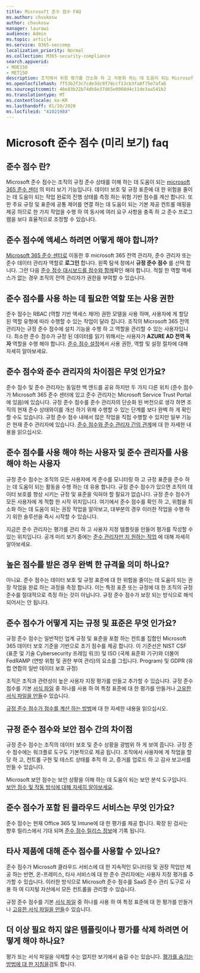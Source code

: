 ```yaml
---
title: Microsoft 준수 점수 FAQ
ms.author: chvukosw
author: chvukosw
manager: laurawi
audience: Admin
ms.topic: article
ms.service: O365-seccomp
localization_priority: Normal
ms.collection: M365-security-compliance
search.appverid:
- MOE150
- MET150
description: 조직에서 위험 평가를 간소화 하 고 자동화 하는 데 도움이 되는 Microsoft 준수 점수에 대 한 질문과 대답을 확인할 수 있습니다.
ms.openlocfilehash: ff53b2f3c7cde3dc9f78ccf13cb3fa8f75e7afa6
ms.sourcegitcommit: 40e83b22b74db8e37d65e0988d4c11de3aa541b2
ms.translationtype: MT
ms.contentlocale: ko-KR
ms.lasthandoff: 01/10/2020
ms.locfileid: "41021984"
---
```

# <a name="microsoft-compliance-score-preview-frequently-asked-questions"></a>Microsoft 준수 점수 (미리 보기) faq

## <a name="what-is-compliance-score"></a>준수 점수 란?

Microsoft 준수 점수는 조직의 규정 준수 상태를 이해 하는 데 도움이 되는 [microsoft 365 준수 센터](microsoft-365-compliance-center.md) 의 미리 보기 기능입니다. 데이터 보호 및 규정 표준에 대 한 위험을 줄이는 데 도움이 되는 작업 완료의 진행 상태를 측정 하는 위험 기반 점수를 계산 합니다. 또한 주요 규정 및 표준에 공통 제어를 연결 하는 데 도움이 되는 기본 제공 컨트롤 매핑을 제공 하므로 한 가지 작업을 수행 하 여 동시에 여러 요구 사항을 충족 하 고 준수 프로그램을 보다 효율적으로 조정할 수 있습니다.

## <a name="how-do-i-access-compliance-score"></a>준수 점수에 액세스 하려면 어떻게 해야 합니까?

[Microsoft 365 준수 센터로](https://compliance.microsoft.com/) 이동한 후 microsoft 365 전역 관리자, 준수 관리자 또는 준수 데이터 관리자 역할로 **로그인** 합니다. 왼쪽 탐색 창에서 **규정 준수 점수** 를 선택 합니다. 그런 다음 [준수 점수 대시보드를 점수와 함께](compliance-score-setup.md#understand-the-compliance-score-dashboard)확인 해야 합니다. 적절 한 역할 액세스가 없는 경우 조직의 전역 관리자가 권한을 부여할 수 있습니다.

## <a name="what-roles-or-permissions-are-needed-to-use-compliance-score"></a>준수 점수를 사용 하는 데 필요한 역할 또는 사용 권한

준수 점수는 RBAC (역할 기반 액세스 제어) 권한 모델을 사용 하며, 사용자에 게 할당 된 역할 유형에 따라 수행할 수 있는 작업이 달라 집니다. 조직의 Microsoft 365 전역 관리자는 규정 준수 점수에 설치 기능을 수행 하 고 역할을 관리할 수 있는 사용자입니다. 최소한 준수 점수가 규정 된 데이터를 읽기 위해서는 사용자가 **AZURE AD 전역 독자** 역할을 수행 해야 합니다. [준수 점수 설정](compliance-score-setup.md)에서 사용 권한, 역할 및 설정 절차에 대해 자세히 알아보세요.

## <a name="what-is-the-difference-between-compliance-score-and-compliance-manager"></a>준수 점수와 준수 관리자의 차이점은 무엇 인가요?

준수 점수 및 준수 관리자는 동일한 백 엔드를 공유 하지만 두 가지 다른 위치 (준수 점수가 Microsoft 365 준수 센터에 있고 준수 관리자는 Microsoft Service Trust Portal에 있음)에 있습니다. 규정 준수 점수를 준수 관리자의 단순화 된 버전으로 생각 하면 조직의 현재 준수 상태와이를 개선 하기 위해 수행할 수 있는 단계를 보다 완벽 하 게 확인할 수도 있습니다. 규정 준수 점수 내에서 많은 작업을 직접 수행할 수 있지만 일부 기능은 현재 준수 관리자에 있습니다. [준수 점수와 준수 관리자 간의 관계](compliance-score.md#relationship-to-compliance-manager)에 대 한 자세한 내용을 읽으십시오.

## <a name="who-should-use-compliance-score-and-who-should-use-compliance-manager"></a>준수 점수를 사용 해야 하는 사용자 및 준수 관리자를 사용 해야 하는 사용자

규정 준수 점수는 조직의 모든 사용자에 게 준수를 모니터링 하 고 규정 표준을 준수 하는 데 도움이 되는 활동을 수행 하는 데 유용 합니다. 규정 준수 점수가 있으면 조직의 데이터 보호를 향상 시키는 규정 및 표준을 익혀야 할 필요가 없습니다. 규정 준수 점수가 모든 사용자에 게 적합 한 시작 위치입니다. 여기에서 준수 점수를 확인 하 고, 위험을 최소화 하는 데 도움이 되는 권장 작업을 알아보고, 대부분의 경우 이러한 작업을 수행 하기 위한 솔루션을 즉시 시작할 수 있습니다.

지금은 준수 관리자는 평가를 관리 하 고 사용자 지정 템플릿을 만들어 평가를 작성할 수 있는 위치입니다. 공개 미리 보기 중에는 [준수 관리자만 지 원하는 작업](compliance-score-release-notes.md#compliance-score-relationship-to-compliance-manager) 에 대해 자세히 알아보세요.

## <a name="if-i-have-a-high-score-does-it-mean-im-fully-compliant"></a>높은 점수를 받은 경우 완벽 한 규격을 의미 하나요?

아니요. 준수 점수는 데이터 보호 및 규정 표준에 대 한 위험을 줄이는 데 도움이 되는 권장 작업을 완료 하는 과정을 측정 합니다. 이는 특정 표준 또는 규정에 대 한 조직의 규정 준수를 절대적으로 측정 하는 것이 아닙니다. 규정 준수 점수가 보장 되는 방식으로 해석 되어서는 안 됩니다.

## <a name="what-regulations-and-standards-does-compliance-score-monitor"></a>준수 점수가 어떻게 지는 규정 및 표준은 무엇 인가요?

규정 준수 점수는 일반적인 업계 규정 및 표준을 포함 하는 컨트롤 집합인 Microsoft 365 데이터 보호 기준을 기반으로 초기 점수를 제공 합니다. 이 기준선은 NIST CSF (표준 및 기술 Cybersecurity 프레임 워크) 및 ISO (국제 표준화 기구)와 더불어 FedRAMP (연방 위험 및 권한 부여 관리)의 요소를 그립니다. Program) 및 GDPR (유럽 연합의 일반 데이터 보호 규정)

조직은 조직과 관련성이 높은 사용자 지정 평가를 만들고 추가할 수 있습니다. 규정 준수 점수를 기본 [서식 파일](compliance-score.md#templates) 중 하나를 사용 하 여 특정 표준에 대 한 평가를 만들거나 [고유한 서식 파일을 만들](working-with-compliance-manager.md#create-a-template-1)수 있습니다.

[규정 준수 점수가 점수를 계산 하는 방법](compliance-score-methodology.md)에 대 한 자세한 내용을 읽으십시오.

## <a name="what-is-the-difference-between-compliance-score-and-secure-score"></a>규정 준수 점수와 보안 점수 간의 차이점

규정 준수 점수는 조직의 데이터 보호 및 준수 상황을 광범위 하 게 보여 줍니다. 규정 준수 점수에는 워크플로 도구도 기본적으로 제공 됩니다. 조직에서 사용자에 게 작업을 할당 하 고, 컨트롤 구현 및 테스트 상태를 추적 하 고, 증거를 업로드 하 고 감사 보고서를 만들 수 있습니다.

Microsoft 보안 점수는 보안 상황을 이해 하는 데 도움이 되는 보안 분석 도구입니다. [보안 점수 및 작동 방식에 대해 자세히 알아보세요](../security/mtp/microsoft-secure-score.md).

## <a name="which-cloud-services-are-covered-by-compliance-score"></a>준수 점수가 포함 된 클라우드 서비스는 무엇 인가요?

준수 점수는 현재 Office 365 및 Intune에 대 한 평가를 제공 합니다. 확장 된 검사는 향후 릴리스에서 기대 되며 [준수 점수 릴리스 정보](compliance-score-release-notes.md)에 기록 됩니다.

## <a name="can-i-use-compliance-score-for-non-microsoft-products"></a>타사 제품에 대해 준수 점수를 사용할 수 있나요?

준수 점수가 Microsoft 클라우드 서비스에 대 한 지속적인 모니터링 및 권장 작업만 제공 하는 반면, 온-프레미스, 타사 서비스에 대 한 준수 관리자에는 사용자 지정 평가를 추가할 수 있습니다. 이러한 방식으로 Microsoft 준수 점수를 SaaS 준수 관리 도구로 사용 하 여 디지털 자산에서 모든 컨트롤을 관리할 수 있습니다.

규정 준수 점수를 기본 [서식 파일](compliance-score.md#templates) 중 하나를 사용 하 여 특정 표준에 대 한 평가를 만들거나 [고유한 서식 파일을 만들](working-with-compliance-manager.md#create-a-template-1)수 있습니다.

## <a name="how-do-i-delete-a-template-or-assessment-i-no-longer-need"></a>더 이상 필요 하지 않은 템플릿이나 평가를 삭제 하려면 어떻게 해야 하나요?

평가 또는 서식 파일을 삭제할 수는 없지만 보기에서 숨길 수는 있습니다. [평가를 숨기는 방법에 대 한 지침을](working-with-compliance-manager.md#hide-a-template-or-an-assessment)검토 합니다.